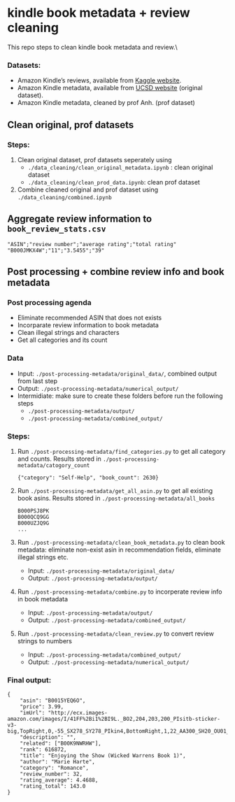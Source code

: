 # kindle book metadata + review cleaning
This repo steps to clean kindle book metadata and review.\
### Datasets:
* Amazon Kindle’s reviews, available from [Kaggle website](https://www.kaggle.com/bharadwaj6/kindle-reviews).
* Amazon Kindle metadata, available from [UCSD website](http://jmcauley.ucsd.edu/data/amazon/) (original dataset).
* Amazon Kindle metadata, cleaned by prof Anh. (prof dataset)


## Clean original, prof datasets
### Steps:
1. Clean original dataset, prof datasets seperately using
    * `./data_cleaning/clean_original_metadata.ipynb` : clean original dataset
    * `./data_cleaning/clean_prod_data.ipynb`: clean prof dataset
2. Combine cleaned original and prof dataset using `./data_cleaning/combined.ipynb`

## Aggregate review information to `book_review_stats.csv`
```
"ASIN";"review number";"average rating";"total rating"
"B000JMKX4W";"11";"3.5455";"39"
```

## Post processing + combine review info and book metadata
### Post processing agenda
* Eliminate recommended ASIN that does not exists
* Incorparate review information to book metadata
* Clean illegal strings and characters
* Get all categories and its count

### Data
* Input: `./post-processing-metadata/original_data/`, combined output from last step
* Output: `./post-processing-metadata/numerical_output/`
* Intermidiate: make sure to create these folders before run the following steps
    * `./post-processing-metadata/output/`
    * `./post-processing-metadata/combined_output/`

### Steps:
1. Run `./post-processing-metadata/find_categories.py` to get all category and counts. Results stored in `./post-processing-metadata/catogory_count`

    ```
    {"category": "Self-Help", "book_count": 2630}
    ```
2. Run `./post-processing-metadata/get_all_asin.py` to get all existing book asins. Results stored in `./post-processing-metadata/all_books`
    ```
    B000PSJ8PK
    B000QCQ9GG
    B000UZJQ9G
    ...
    ```
3. Run `./post-processing-metadata/clean_book_metadata.py` to clean book metadata: eliminate non-exist asin in recommendation fields, eliminate illegal strings etc.
    * Input: `./post-processing-metadata/original_data/`
    * Output: `./post-processing-metadata/output/`

4. Run `./post-processing-metadata/combine.py` to incorperate review info in book metadata
    * Input: `./post-processing-metadata/output/`
    * Output: `./post-processing-metadata/combined_output/`

5. Run `./post-processing-metadata/clean_review.py` to convert review strings to numbers
    * Input: `./post-processing-metadata/combined_output/`
    * Output: `./post-processing-metadata/numerical_output/`
### Final output:
```
{
    "asin": "B0015YEQ6O", 
    "price": 3.99, 
    "imUrl": "http://ecx.images-amazon.com/images/I/41FF%2Bi1%2BI9L._BO2,204,203,200_PIsitb-sticker-v3-big,TopRight,0,-55_SX278_SY278_PIkin4,BottomRight,1,22_AA300_SH20_OU01_.jpg", 
    "description": "", 
    "related": ["B00K9NWRHW"], 
    "rank": 616872, 
    "title": "Enjoying the Show (Wicked Warrens Book 1)", 
    "author": "Marie Harte", 
    "category": "Romance", 
    "review_number": 32, 
    "rating_average": 4.4688, 
    "rating_total": 143.0
}
```